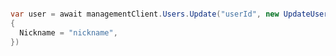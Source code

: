 ```python

```

```csharp
var user = await managementClient.Users.Update("userId", new UpdateUserInput()
{
  Nickname = "nickname",
})
```
